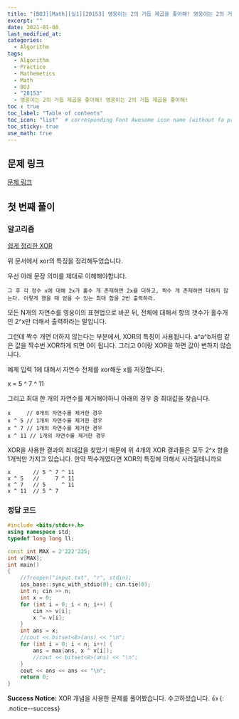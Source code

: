 ```yaml
---
title: "[BOJ][Math][실1][20153] 영웅이는 2의 거듭 제곱을 좋아해! 영웅이는 2의 거듭 제곱을 좋아해!"
excerpt: ""
date: 2021-01-08
last_modified_at: 
categories:
  - Algorithm
tags:
  - Algorithm
  - Practice
  - Mathemetics
  - Math
  - BOJ
  - "20153"
  - 영웅이는 2의 거듭 제곱을 좋아해! 영웅이는 2의 거듭 제곱을 좋아해!
toc : true
toc_label: "Table of contents"
toc_icon: "list"  # corresponding Font Awesome icon name (without fa prefix)
toc_sticky: true
use_math: true
---
```


## 문제 링크

[문제 링크](boj.kr/20153)  

## 첫 번째 풀이

### 알고리즘

[쉽게 정리한 XOR](https://hwanseok-dev.github.io/algorithm/xor/)

위 문서에서 xor의 특징을 정리해두었습니다.  

우선 아래 문장 의미를 제대로 이해해야합니다.  

```
그 후 각 정수 x에 대해 2x가 홀수 개 존재하면 2x를 더하고, 짝수 개 존재하면 더하지 않는다. 이렇게 했을 때 얻을 수 있는 최대 합을 2번 출력하라.
```

모든 N개의 자연수를 영웅이의 표현법으로 바꾼 뒤, 전체에 대해서 항의 갯수가 홀수개인 2^x만 더해서 출력하라는 말입니다.  

그런데 짝수 개면 더하지 않는다는 부분에서, XOR의 특징이 사용됩니다. a^a^b처럼 같은 값을 짝수번 XOR하게 되면 0이 됩니다. 그리고 0이랑 XOR을 하면 값이 변하지 않습니다.  

예제 입력 1에 대해서 자연수 전체를 xor해둔 x를 저장합니다.

x = 5 ^ 7 ^ 11

그리고 최대 한 개의 자연수를 제거해야하니 아래의 경우 중 최대값을 찾습니다. 

```
x     // 0개의 자연수를 제거한 경우
x ^ 5 // 1개의 자연수를 제거한 경우
x ^ 7 // 1개의 자연수를 제거한 경우
x ^ 11 // 1개의 자연수를 제거한 경우
```  

XOR을 사용한 결과의 최대값을 찾았기 때문에 위 4개의 XOR 결과들은 모두 2^x 항을 1개씩만 가지고 있습니다. 만약 짝수개였다면 XOR의 특징에 의해서 사라질테니까요  

```
x       // 5 ^ 7 ^ 11
x ^ 5   //     7 ^ 11
x ^ 7   // 5     ^ 11
x ^ 11  // 5 ^ 7
``` 

### 정답 코드

```cpp
#include <bits/stdc++.h>
using namespace std;
typedef long long ll;

const int MAX = 2'222'225;
int v[MAX];
int main()
{
	//freopen("input.txt", "r", stdin);
	ios_base::sync_with_stdio(0); cin.tie(0);
	int n; cin >> n;
	int x = 0;
	for (int i = 0; i < n; i++) {
		cin >> v[i];
		x ^= v[i];
	}
	int ans = x;
	//cout << bitset<8>(ans) << "\n";
	for (int i = 0; i < n; i++) {
		ans = max(ans, x ^ v[i]);
		//cout << bitset<8>(ans) << "\n";
	}
	cout << ans << ans << "\n";
	return 0;
}
```

**Success Notice:**
XOR 개념을 사용한 문제를 풀어봤습니다. 수고하셨습니다. :+1:
{: .notice--success}